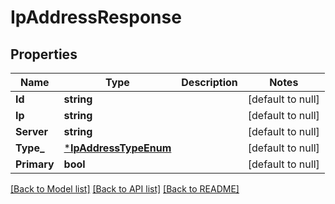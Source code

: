 # IpAddressResponse

## Properties
Name | Type | Description | Notes
------------ | ------------- | ------------- | -------------
**Id** | **string** |  | [default to null]
**Ip** | **string** |  | [default to null]
**Server** | **string** |  | [default to null]
**Type_** | [***IpAddressTypeEnum**](IPAddressTypeEnum.md) |  | [default to null]
**Primary** | **bool** |  | [default to null]

[[Back to Model list]](../README.md#documentation-for-models) [[Back to API list]](../README.md#documentation-for-api-endpoints) [[Back to README]](../README.md)

